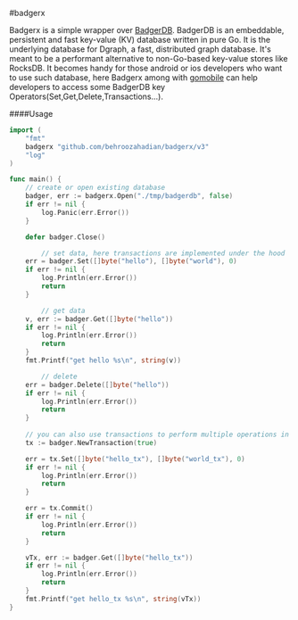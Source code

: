 #badgerx

Badgerx is a simple wrapper over [BadgerDB](https://github.com/dgraph-io/badger). BadgerDB is an embeddable, persistent 
and fast key-value (KV) database written in pure Go. It is the underlying database for Dgraph, a fast, distributed graph 
database. It's meant to be a performant alternative to non-Go-based key-value stores like RocksDB. 
It becomes handy for those android or ios developers who want to use such database, here Badgerx among with [gomobile](https://github.com/golang/mobile)
can help developers to access some BadgerDB key Operators(Set,Get,Delete,Transactions...). 

####Usage
```go
import (
	"fmt"
	badgerx "github.com/behroozahadian/badgerx/v3"
	"log"
)

func main() {
	// create or open existing database
	badger, err := badgerx.Open("./tmp/badgerdb", false)
	if err != nil {
		log.Panic(err.Error())
	}

	defer badger.Close()

        // set data, here transactions are implemented under the hood
	err = badger.Set([]byte("hello"), []byte("world"), 0)
	if err != nil {
		log.Println(err.Error())
		return
	}

        // get data
	v, err := badger.Get([]byte("hello"))
	if err != nil {
		log.Println(err.Error())
		return
	}
	fmt.Printf("get hello %s\n", string(v))

        // delete
	err = badger.Delete([]byte("hello"))
	if err != nil {
		log.Println(err.Error())
		return
	}
    
	// you can also use transactions to perform multiple operations in a single transaction
	tx := badger.NewTransaction(true)

	err = tx.Set([]byte("hello_tx"), []byte("world_tx"), 0)
	if err != nil {
		log.Println(err.Error())
		return
	}

	err = tx.Commit()
	if err != nil {
		log.Println(err.Error())
		return
	}

	vTx, err := badger.Get([]byte("hello_tx"))
	if err != nil {
		log.Println(err.Error())
		return
	}
	fmt.Printf("get hello_tx %s\n", string(vTx))
}
```